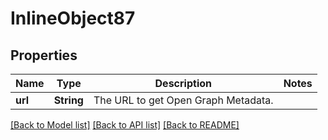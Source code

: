 # InlineObject87

## Properties

Name | Type | Description | Notes
------------ | ------------- | ------------- | -------------
**url** | **String** | The URL to get Open Graph Metadata. | 

[[Back to Model list]](../README.md#documentation-for-models) [[Back to API list]](../README.md#documentation-for-api-endpoints) [[Back to README]](../README.md)


